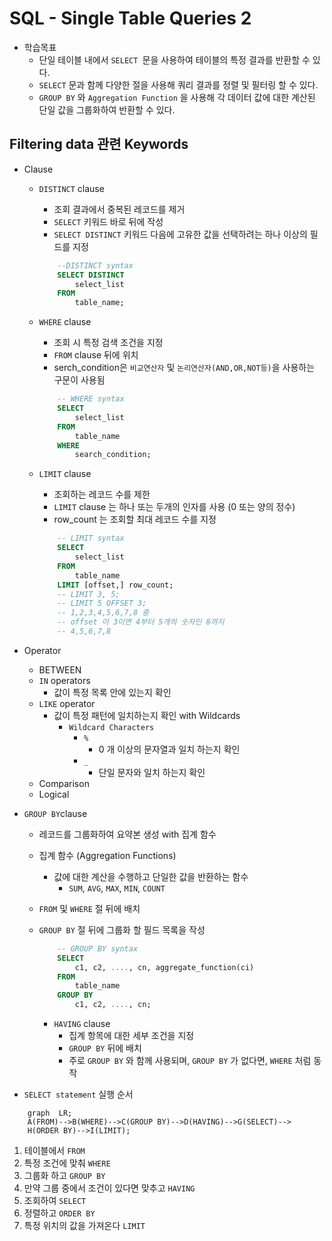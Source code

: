 # SQL - Single Table Queries 2
- 학습목표
	- 단일 테이블 내에서 `SELECT `문을 사용하여 테이블의 특정 결과를 반환할 수 있다.
	- `SELECT` 문과 함께 다양한 절을 사용해 쿼리 결과를 정렬 및 필터링 할 수 있다.
	- `GROUP BY` 와 `Aggregation Function` 을 사용해 각 데이터 값에 대한 계산된 단일 값을 그룹화하여 반환할 수 있다.

## Filtering data 관련 Keywords
- Clause
	- `DISTINCT` clause
		- 조회 결과에서 중복된 레코드를 제거
		- `SELECT` 키워드 바로 뒤에 작성
		- `SELECT DISTINCT` 키워드 다음에 고유한 값을 선택하려는 하나 이상의 필드를 지정
		```sql 
			--DISTINCT syntax
			SELECT DISTINCT
				select_list
			FROM
				table_name;
		```
		
	- `WHERE` clause
		- 조회 시 특정 검색 조건을 지정
		- `FROM` clause 뒤에 위치
		- serch_condition은 `비교연산자` 및 `논리연산자(AND,OR,NOT등)`을 사용하는 구문이 사용됨
		```sql
			-- WHERE syntax
			SELECT
				select_list
			FROM
				table_name
			WHERE
				search_condition;
		```
	- `LIMIT` clause
		- 조회하는 레코드 수를 제한
		- `LIMIT` clause 는 하나 또는 두개의 인자를 사용 (0 또는 양의 정수)
		- row_count 는 조회할 최대 레코드 수를 지정
		```sql
			-- LIMIT syntax
			SELECT
				select_list
			FROM
				table_name
			LIMIT [offset,] row_count;
			-- LIMIT 3, 5;
			-- LIMIT 5 OFFSET 3;
			-- 1,2,3,4,5,6,7,8 중
			-- offset 이 3이면 4부터 5개의 숫자인 8까지
			-- 4,5,6,7,8
		```
- Operator
	- BETWEEN
	- `IN` operators
		- 값이 특정 목록 안에 있는지 확인
	- `LIKE` operator
		- 값이 특정 패턴에 일치하는지 확인 with Wildcards
			- `Wildcard Characters`
				- `%`
					- 0 개 이상의 문자열과 일치 하는지 확인
				- `_`
					- 단일 문자와 일치 하는지 확인
	- Comparison
	- Logical

- `GROUP BY`clause
	- 레코드를 그룹화하여 요약본 생성 with 집계 함수
	- 집계 함수 (Aggregation Functions)
		- 값에 대한 계산을 수행하고 단일한 값을 반환하는 함수
			- `SUM`, `AVG`, `MAX`, `MIN`, `COUNT`
	- `FROM` 및 `WHERE` 절 뒤에 배치
	- `GROUP BY` 절 뒤에 그룹화 할 필드 목록을 작성
	
		```sql
			-- GROUP BY syntax
			SELECT
				c1, c2, ...., cn, aggregate_function(ci)
			FROM
				table_name
			GROUP BY
				c1, c2, ...., cn;
		```
		- `HAVING` clause
			- 집계 항목에 대한 세부 조건을 지정
			- `GROUP BY` 뒤에 배치
			- 주로 `GROUP BY` 와 함께 사용되며, `GROUP BY` 가 없다면, `WHERE` 처럼 동작

- `SELECT statement` 실행 순서

```memaid	
	graph  LR;
	A(FROM)-->B(WHERE)-->C(GROUP BY)-->D(HAVING)-->G(SELECT)-->
	H(ORDER BY)-->I(LIMIT);
```


1. 테이블에서 `FROM`
2. 특정 조건에 맞춰 `WHERE`
3. 그룹화 하고 `GROUP BY`
4. 만약 그룹 중에서 조건이 있다면 맞추고 `HAVING`
5. 조회하여 `SELECT`
6. 정렬하고 `ORDER BY`
7. 특정 위치의 값을 가져온다 `LIMIT`